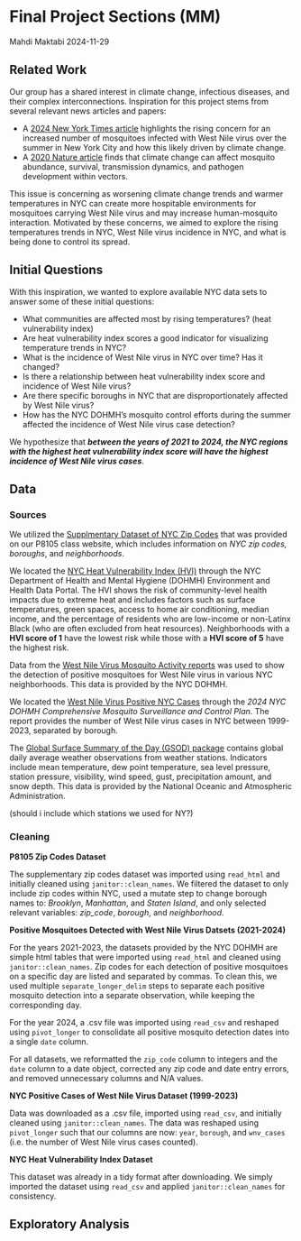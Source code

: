 Final Project Sections (MM)
================
Mahdi Maktabi
2024-11-29

## Related Work

Our group has a shared interest in climate change, infectious diseases,
and their complex interconnections. Inspiration for this project stems
from several relevant news articles and papers:

- A [2024 New York Times
  article](https://www.nytimes.com/article/west-nile-virus-nyc.html)
  highlights the rising concern for an increased number of mosquitoes
  infected with West Nile virus over the summer in New York City and how
  this likely driven by climate change.
- A [2020 Nature
  article](https://www.nature.com/articles/s41590-020-0648-y) finds that
  climate change can affect mosquito abundance, survival, transmission
  dynamics, and pathogen development within vectors.

This issue is concerning as worsening climate change trends and warmer
temperatures in NYC can create more hospitable environments for
mosquitoes carrying West Nile virus and may increase human-mosquito
interaction. Motivated by these concerns, we aimed to explore the rising
temperatures trends in NYC, West Nile virus incidence in NYC, and what
is being done to control its spread.

## Initial Questions

With this inspiration, we wanted to explore available NYC data sets to
answer some of these initial questions:

- What communities are affected most by rising temperatures? (heat
  vulnerability index)
- Are heat vulnerability index scores a good indicator for visualizing
  temperature trends in NYC?
- What is the incidence of West Nile virus in NYC over time? Has it
  changed?
- Is there a relationship between heat vulnerability index score and
  incidence of West Nile virus?
- Are there specific boroughs in NYC that are disproportionately
  affected by West Nile virus?
- How has the NYC DOHMH’s mosquito control efforts during the summer
  affected the incidence of West Nile virus case detection?

We hypothesize that ***between the years of 2021 to 2024, the NYC
regions with the highest heat vulnerability index score will have the
highest incidence of West Nile virus cases***.

## Data

### Sources

We utilized the [Supplmentary Dataset of NYC Zip
Codes](https://p8105.com/data/zip_codes.html) that was provided on our
P8105 class website, which includes information on *NYC zip codes,
boroughs*, and *neighborhoods*.

We located the [NYC Heat Vulnerability Index
(HVI)](https://a816-dohbesp.nyc.gov/IndicatorPublic/data-explorer/climate/?id=2411#display=summary)
through the NYC Department of Health and Mental Hygiene (DOHMH)
Environment and Health Data Portal. The HVI shows the risk of
community-level health impacts due to extreme heat and includes factors
such as surface temperatures, green spaces, access to home air
conditioning, median income, and the percentage of residents who are
low-income or non-Latinx Black (who are often excluded from heat
resources). Neighborhoods with a **HVI score of 1** have the lowest risk
while those with a **HVI score of 5** have the highest risk.

Data from the [West Nile Virus Mosquito Activity
reports](https://www.nyc.gov/site/doh/health/health-topics/west-nile-virus-activity.page)
was used to show the detection of positive mosquitoes for West Nile
virus in various NYC neighborhoods. This data is provided by the NYC
DOHMH.

We located the [West Nile Virus Positive NYC
Cases](https://www.nyc.gov/assets/doh/downloads/pdf/wnv/2024/wnvplan2024.pdf)
through the *2024 NYC DOHMH Comprehensive Mosquito Surveillance and
Control Plan*. The report provides the number of West Nile virus cases
in NYC between 1999-2023, separated by borough.

The [Global Surface Summary of the Day (GSOD)
package](https://www.ncei.noaa.gov/access/metadata/landing-page/bin/iso?id=gov.noaa.ncdc:C00516)
contains global daily average weather observations from weather
stations. Indicators include mean temperature, dew point temperature,
sea level pressure, station pressure, visibility, wind speed, gust,
precipitation amount, and snow depth. This data is provided by the
National Oceanic and Atmospheric Administration.

(should i include which stations we used for NY?)

### Cleaning

**P8105 Zip Codes Dataset**

The supplementary zip codes dataset was imported using `read_html` and
initially cleaned using `janitor::clean_names`. We filtered the dataset
to only include zip codes within NYC, used a mutate step to change
borough names to: *Brooklyn*, *Manhattan*, and *Staten Island*, and only
selected relevant variables: *zip_code*, *borough*, and *neighborhood*.

**Positive Mosquitoes Detected with West Nile Virus Datsets
(2021-2024)**

For the years 2021-2023, the datasets provided by the NYC DOHMH are
simple html tables that were imported using `read_html` and cleaned
using `janitor::clean_names`. Zip codes for each detection of positive
mosquitoes on a specific day are listed and separated by commas. To
clean this, we used multiple `separate_longer_delim` steps to separate
each positive mosquito detection into a separate observation, while
keeping the corresponding day.

For the year 2024, a .csv file was imported using `read_csv` and
reshaped using `pivot_longer` to consolidate all positive mosquito
detection dates into a single `date` column.

For all datasets, we reformatted the `zip_code` column to integers and
the `date` column to a date object, corrected any zip code and date
entry errors, and removed unnecessary columns and N/A values.

**NYC Positive Cases of West Nile Virus Dataset (1999-2023)**

Data was downloaded as a .csv file, imported using `read_csv`, and
initially cleaned using `janitor::clean_names`. The data was reshaped
using `pivot_longer` such that our columns are now: `year`, `borough`,
and `wnv_cases` (i.e. the number of West Nile virus cases counted).

**NYC Heat Vulnerability Index Dataset**

This dataset was already in a tidy format after downloading. We simply
imported the dataset using `read_csv` and applied `janitor::clean_names`
for consistency.

## Exploratory Analysis
